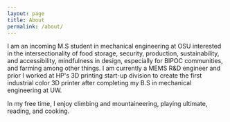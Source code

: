 ```yaml
---
layout: page
title: About
permalink: /about/ 
---
```



I am an incoming M.S student in mechanical engineering at OSU interested in the intersectionality of food storage, security, production, sustainability, and accessibility, mindfulness in design, especially for BIPOC communities, and farming among other things.  I am currently a MEMS R&D engineer and prior I worked at HP's 3D printing start-up division to create the first industrial color 3D printer after completing my B.S in mechanical engineering at UW.  

In my free time, I enjoy climbing and mountaineering, playing ultimate, reading, and cooking. 
